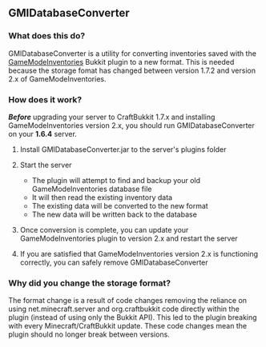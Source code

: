 ## GMIDatabaseConverter

### What does this do?

GMIDatabaseConverter is a utility for converting inventories saved with the [GameModeInventories](http://dev.bukkit.org/bukkit-plugins/gamemodeinventories) Bukkit plugin to a new format. This is needed because the storage fomat has changed between version 1.7.2 and version 2.x of GameModeInventories.

### How does it work?

**_Before_** upgrading your server to CraftBukkit 1.7.x and installing GameModeInventories version 2.x, you should run GMIDatabaseConverter on your **1.6.4** server.

1. Install GMIDatabaseConverter.jar to the server's plugins folder
2. Start the server

   * The plugin will attempt to find and backup your old GameModeInventories database file
   * It will then read the existing inventory data
   * The existing data will be converted to the new format
   * The new data will be written back to the database
3. Once conversion is complete, you can update your GameModeInventories plugin to version 2.x and restart the server
4. If you are satisfied that GameModeInventories version 2.x is functioning correctly, you can safely remove GMIDatabaseConverter


### Why did you change the storage format?

The format change is a result of code changes removing the reliance on using net.minecraft.server and org.craftbukkit code directly within the plugin (instead of using only the Bukkit API). This led to the plugin breaking with every Minecraft/CraftBukkit update. These code changes mean the plugin should no longer break between versions.
